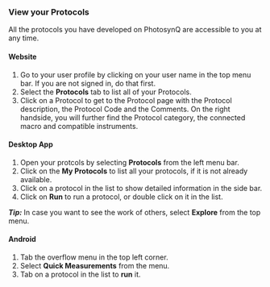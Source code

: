 ### View your Protocols

All the protocols you have developed on PhotosynQ are accessible to you at any time.

#### Website

1. Go to your user profile by clicking on your user name in the top menu bar. If you are not signed in, do that first.
2. Select the **Protocols** tab to list all of your Protocols.
3. Click on a Protocol to get to the Protocol page with the Protocol description, the Protocol Code and the Comments. On the right handside, you will further find the Protocol category, the connected macro and compatible instruments.

#### Desktop App

1. Open your protcols by selecting **Protocols** from the left menu bar.
2. Click on the **My Protocols** to list all your protocols, if it is not already available.
3. Click on a protocol in the list to show detailed information in the side bar.
4. Click on **Run** to run a protocol, or double click on it in the list.

***Tip:*** In case you want to see the work of others, select **Explore** from the top menu.

#### Android

1. Tab the <i class="fa fa-bars"></i> overflow menu in the top left corner.
2. Select **Quick Measurements** from the menu.
3. Tab on a protocol in the list to **run** it.
